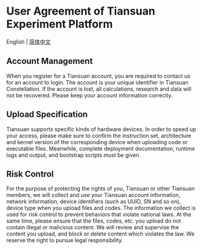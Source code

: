# User Agreement of Tiansuan Experiment Platform
English | [简体中文](./TERMS_ZH.md)
## Account Management
When you register for a Tiansuan account, you are required to contact us for an account to login. The account is your unique identifier in Tiansuan Constellation. If the account is lost, all calculations, research and data will not be recovered. Please keep your account information correctly.
## Upload Specification
Tiansuan supports specific kinds of hardware devices. In order to speed up your access, please make sure to confirm the instruction set, architecture and kernel version of the corresponding device when uploading code or executable files. Meanwhile, complete deployment documentation, runtime logs and output, and bootstrap scripts must be given.
## Risk Control
For the purpose of protecting the rights of you, Tiansuan or other Tiansuan members, we will collect and use your Tiansuan account information, network information, device identifiers (such as UUID, SN and so on), device type when you upload files and codes. The information we collect is used for risk control to prevent behaviors that violate national laws. At the same time, please ensure that the files, codes, etc. you upload do not contain illegal or malicious content. We will review and supervise the content you upload, and block or delete content which violates the law. We reserve the right to pursue legal responsibility.

